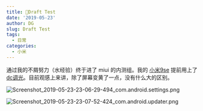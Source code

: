 ```yaml
---
title: 📓Draft Test
date: '2019-05-23'
author: DG
slug: Draft Test
tags: 
  - 日常
categories: 
  - 小米
---
```


通过我的不屑努力（水经验）终于进了 miui 的内测组。我的 [小米9se](https://www.mi.com/global/mi-9-se/) 提前用上了 [dc调光](https://www.gizmochina.com/2019/04/03/what-is-dc-dimming-why-its-important-for-amoled-smartphones/)。目前观感上来讲，除了屏幕变黄了一点，没有什么大的区别。

![Screenshot_2019-05-23-23-06-29-494_com.android.settings.png](https://i.loli.net/2019/05/23/5ce6b7ccecf9343817.png)

![Screenshot_2019-05-23-23-07-52-424_com.android.updater.png](https://i.loli.net/2019/05/23/5ce6b7cc9d6ad79287.png)


